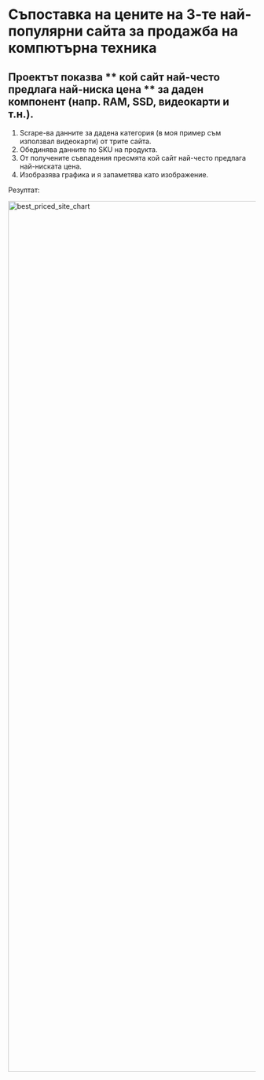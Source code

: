 # Съпоставка на цените на 3-те най-популярни сайта за продажба на компютърна техника


## Проектът показва ** кой сайт най-често предлага най-ниска цена ** за даден компонент (напр. RAM, SSD, видеокарти и т.н.).



1. Scrape-ва данните за дадена категория (в моя пример съм използвал видеокарти) от трите сайта.
2. Обединява данните по SKU на продукта.
3. От получените съвпадения пресмята кой сайт най-често предлага най-ниската цена.
4. Изобразява графика и я запаметява като изображение.


Резултат:


<img width="2969" height="1769" alt="best_priced_site_chart" src="https://github.com/user-attachments/assets/522e6b65-6386-46a7-9ec7-87708df01e70" />
